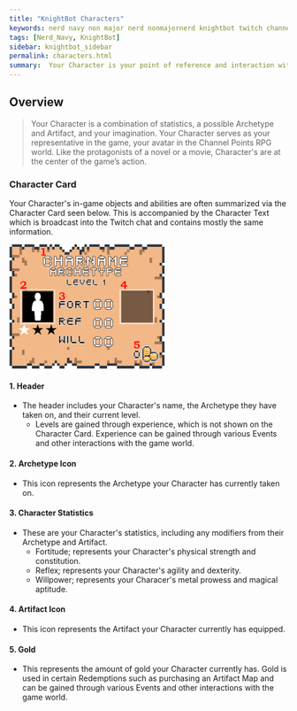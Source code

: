 ```yaml
---
title: "KnightBot Characters"
keywords: nerd navy non major nerd nonmajornerd knightbot twitch channel bot chat
tags: [Nerd_Navy, KnightBot]
sidebar: knightbot_sidebar
permalink: characters.html
summary:  Your Character is your point of reference and interaction within the Channel Points RPG. Characters have three primary stats, may have an Archetype, and may carry an Artifact.
---  
```


## Overview
> Your Character is a combination of statistics, a possible Archetype and Artifact, and your imagination. Your Character serves as your representative in the game, your avatar in the Channel Points RPG world. Like the protagonists of a novel or a movie, Character's are at the center of the game’s action.

### Character Card
Your Character's in-game objects and abilities are often summarized via the Character Card seen below. This is accompanied by the Character Text which is broadcast into the Twitch chat and contains mostly the same information.

![Character Card](https://github.com/NonMajorNerd/nonmajornerd.github.io/blob/main/_assets/GFX/KB/CharCardSmallAnnotated.png?raw=true)

#### 1. Header
  - The header includes your Character's name, the Archetype they have taken on, and their current level.
    + Levels are gained through experience, which is not shown on the Character Card. Experience can be gained through various Events and other interactions with the game world.
	
#### 2. Archetype Icon
  - This icon represents the Archetype your Character has currently taken on. 
  
#### 3. Character Statistics
  - These are your Character's statistics, including any modifiers from their Archetype and Artifact.
    + Fortitude;  represents your Character's physical strength and constitution. 
    + Reflex; represents your Character's agility and dexterity.
    + Willpower; represents your Characer's metal prowess and magical aptitude.
	  
#### 4. Artifact Icon
  - This icon represents the Artifact your Character currently has equipped.
  
#### 5. Gold
  - This represents the amount of gold your Character currently has. Gold is used in certain Redemptions such as purchasing an Artifact Map and can be gained through various Events and other interactions with the game world.